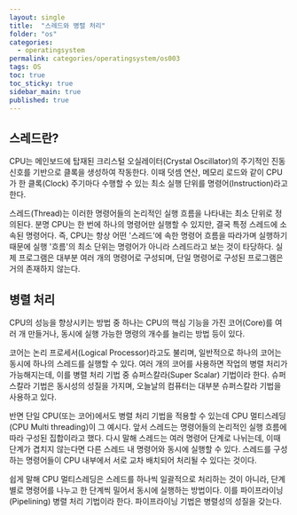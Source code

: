 ```yaml
---
layout: single
title:  "스레드와 병렬 처리"
folder: "os"
categories:
  - operatingsystem
permalink: categories/operatingsystem/os003
tags: OS
toc: true
toc_sticky: true
sidebar_main: true
published: true
---
```


## 스레드란?
CPU는 메인보드에 탑재된 크리스털 오실레이터(Crystal Oscillator)의 주기적인 진동 신호를 기반으로 클록을 생성하여 작동한다. 이때 덧셈 연산, 메모리 로드와 같이 CPU가 한 클록(Clock) 주기마다 수행할 수 있는 최소 실행 단위를 명령어(Instruction)라고 한다.

스레드(Thread)는 이러한 명령어들의 논리적인 실행 흐름을 나타내는 최소 단위로 정의된다. 분명 CPU는 한 번에 하나의 명령어만 실행할 수 있지만, 결국 특정 스레드에 소속된 명령어다. 즉, CPU는 항상 어떤 \'스레드\'에 속한 명령어 흐름을 따라가며 실행하기 때문에 실행 \'흐름\'의 최소 단위는 명령어가 아니라 스레드라고 보는 것이 타당하다. 실제 프로그램은 대부분 여러 개의 명령어로 구성되며, 단일 명령어로 구성된 프로그램은 거의 존재하지 않는다.

## 병렬 처리
CPU의 성능을 향상시키는 방법 중 하나는 CPU의 핵심 기능을 가진 코어(Core)를 여러 개 만들거나, 동시에 실행 가능한 명령의 개수를 늘리는 방법 등이 있다.

코어는 논리 프로세서(Logical Processor)라고도 불리며, 일반적으로 하나의 코어는 동시에 하나의 스레드를 실행할 수 있다. 여러 개의 코어를 사용하면 작업의 병렬 처리가 가능해지는데, 이를 병렬 처리 기법 중 슈퍼스칼라(Super Scalar) 기법이라 한다. 슈퍼스칼라 기법은 동시성의 성질을 가지며, 오늘날의 컴퓨터는 대부분 슈퍼스칼라 기법을 사용하고 있다.

반면 단일 CPU(또는 코어)에서도 병렬 처리 기법을 적용할 수 있는데 CPU 멀티스레딩(CPU Multi threading)이 그 예시다. 앞서 스레드는 명령어들의 논리적인 실행 흐름에 따라 구성된 집합이라고 했다. 다시 말해 스레드는 여러 명령어 단계로 나뉘는데, 이때 단계가 겹치지 않는다면 다른 스레드 내 명령어와 동시에 실행할 수 있다. 스레드를 구성하는 명령어들이 CPU 내부에서 서로 교차 배치되어 처리될 수 있다는 것이다.

쉽게 말해 CPU 멀티스레딩은 스레드를 하나씩 일괄적으로 처리하는 것이 아니라, 단계별로 명령어를 나누고 한 단계씩 밀어서 동시에 실행하는 방법이다. 이를 파이프라이닝(Pipelining) 병렬 처리 기법이라 한다. 파이프라이닝 기법은 병렬성의 성질을 갖는다.
